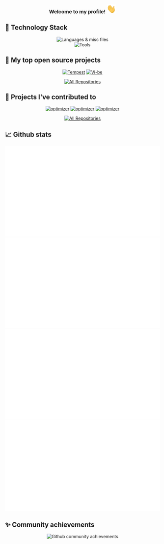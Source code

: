 <h3 align="center">
  Welcome to my profile!
  <img src="https://raw.githubusercontent.com/amatsagu/amatsagu/main/wave.gif" width="30" height="30">
</h3>

## 👾 Technology Stack
<div align="center">
  <img src="https://skillicons.dev/icons?i=html,css,js,ts,go,regex,md" alt="Languages & misc files">
  <br>
  <img src="https://skillicons.dev/icons?i=git,nodejs,deno,github,discord,cloudflare,nginx,mysql,vscode" alt="Tools">
</div>

## 📘 My top open source projects

<!-- Repo info cards - https://github.com/anuraghazra/github-readme-stats -->
<!-- Small repo cards (fork) - https://github.com/DenverCoder1/github-readme-stats -->
<div align="center">
  <a href="https://github.com/amatsagu/Tempest"><img width="272" height="135" src="https://denvercoder1-github-readme-stats.vercel.app/api/pin/?username=amatsagu&repo=Tempest&theme=react&title_color=478ad3&bg_color=30363d00&border_color=42464b&icon_color=F8D866&show_icons=false" alt="Tempest"></a>
  <a href="https://github.com/amatsagu/Vi-be"><img width="272" height="135" src="https://denvercoder1-github-readme-stats.vercel.app/api/pin/?username=amatsagu&repo=Vi-be&theme=react&title_color=478ad3&bg_color=30363d00&border_color=42464b&icon_color=F8D866&show_icons=false" alt="Vi-be"></a>
  
  <a href="https://github.com/amatsagu?tab=repositories&sort=stargazers"><img alt="All Repositories" title="All Repositories" src="https://custom-icon-badges.herokuapp.com/badge/-All%20Repos-2962FF?style=for-the-badge&logoColor=white&logo=repo"/></a>
</div>

## 📕 Projects I've contributed to

<!-- Repo info cards - https://github.com/anuraghazra/github-readme-stats -->
<!-- Small repo cards (fork) - https://github.com/DenverCoder1/github-readme-stats -->
<div align="center">
  <a href="https://github.com/gojp/goreportcard"><img width="272" height="135" src="https://denvercoder1-github-readme-stats.vercel.app/api/pin/?username=gojp&repo=goreportcard&theme=react&title_color=478ad3&bg_color=30363d00&border_color=42464b&icon_color=F8D866&show_icons=false" alt="optimizer"></a>
  <a href="https://github.com/discordeno/discordeno"><img width="272" height="135" src="https://denvercoder1-github-readme-stats.vercel.app/api/pin/?username=discordeno&repo=discordeno&theme=react&title_color=478ad3&bg_color=30363d00&border_color=42464b&icon_color=F8D866&show_icons=false" alt="optimizer"></a>
  <a href="https://github.com/dqrk0jeste/owl"><img width="272" height="135" src="https://denvercoder1-github-readme-stats.vercel.app/api/pin/?username=dqrk0jeste&repo=owl&theme=react&title_color=478ad3&bg_color=30363d00&border_color=42464b&icon_color=F8D866&show_icons=false" alt="optimizer"></a>
  
  <a href="https://github.com/amatsagu?tab=repositories&q=&type=fork&language=&sort=stargazers"><img alt="All Repositories" title="All Repositories" src="https://custom-icon-badges.herokuapp.com/badge/-All%20Forks-2962FF?style=for-the-badge&logoColor=white&logo=fork"/></a>
</div>

## 📈 Github stats
<div align="center">
  <img src="https://raw.githubusercontent.com/amatsagu/github-stats/master/generated/overview.svg#gh-dark-mode-only" alt="Github statistics">
  <img src="https://raw.githubusercontent.com/amatsagu/github-stats/master/generated/overview.svg#gh-light-mode-only" alt="Github statistics">
  <img src="https://raw.githubusercontent.com/amatsagu/github-stats/master/generated/languages.svg#gh-dark-mode-only" alt="Github statistics">
  <img src="https://raw.githubusercontent.com/amatsagu/github-stats/master/generated/languages.svg#gh-light-mode-only" alt="Github statistics">
</div>

## ✨ Community achievements
<div align="center">
  <img src="https://github-profile-trophy.vercel.app/?username=amatsagu&theme=darkhub&column=6&row=1&margin-w=5&no-bg=true&border_color=42464b" alt="Github community achievements" >
</div>
